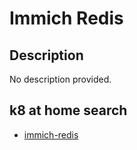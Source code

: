# Immich Redis

## Description

No description provided.

## k8 at home search

- [immich-redis](https://nanne.dev/k8s-at-home-search/#/immich-redis)
